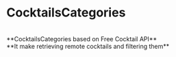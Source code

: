 # CocktailsCategories
<br />
**CocktailsCategories based on Free Cocktail API**
<br />
**It make retrieving remote cocktails and filtering them**
